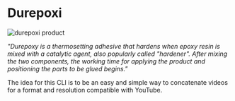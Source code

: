 # Durepoxi

![durepoxi product](https://ferragemspigolon.com.br/wp-content/uploads/2020/10/durepoxi-50.png)

<cite>"Durepoxy is a thermosetting adhesive that hardens when epoxy resin is mixed with a catalytic agent, also
popularly called "hardener". After mixing the two components, the working time for applying the product and positioning
the parts to be glued begins."</cite>

The idea for this CLI is to be an easy and simple way to concatenate videos for a format and resolution compatible with
YouTube.
